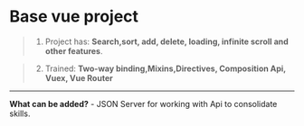 # Base vue project

> 1. Project has: **Search,sort, add, delete, loading, infinite scroll
     and other features**.

> 2. Trained: **Two-way binding,Mixins,Directives, Composition Api, Vuex, Vue Router**

***************************

**What can be added?** - JSON Server for working with Api to consolidate skills.